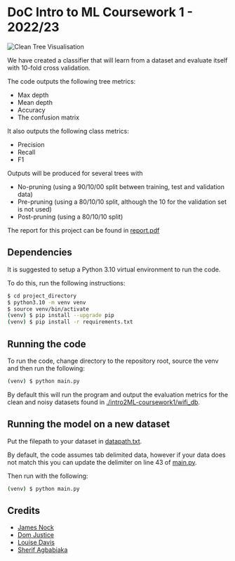 # DoC Intro to ML Coursework 1 - 2022/23

![Clean Tree Visualisation](https://user-images.githubusercontent.com/1413854/199836040-3445f1ac-e499-40cd-9a67-37994a67dd28.png)

We have created a classifier that will learn from a dataset and evaluate itself with 10-fold cross validation.

The code outputs the following tree metrics:

- Max depth
- Mean depth
- Accuracy
- The confusion matrix

It also outputs the following class metrics:

- Precision
- Recall
- F1

Outputs will be produced for several trees with

- No-pruning (using a 90/10/00 split between training, test and validation data)
- Pre-pruning (using a 80/10/10 split, although the 10 for the validation set is not used)
- Post-pruning (using a 80/10/10 split)

The report for this project can be found in [report.pdf](report.pdf)

## Dependencies

It is suggested to setup a Python 3.10 virtual environment to run the code.

To do this, run the following instructions:

```bash
$ cd project_directory
$ python3.10 -m venv venv
$ source venv/bin/activate
(venv) $ pip install --upgrade pip
(venv) $ pip install -r requirements.txt
```

## Running the code

To run the code, change directory to the repository root, source the venv and then run the following:

```bash
(venv) $ python main.py
```

By default this will run the program and output the evaluation metrics for the clean and noisy datasets found in [./intro2ML-coursework1/wifi_db](./intro2ML-coursework1/wifi_db).

## Running the model on a new dataset

Put the filepath to your dataset in [datapath.txt](datapath.txt).

By default, the code assumes tab delimited data, however if your data does not match this you can update the delimiter on line 43 of [main.py](main.py).

Then run with the following:

```bash
(venv) $ python main.py
```

## Credits

- [James Nock](https://github.com/Jpnock)
- [Dom Justice](https://github.com/DomJustice)
- [Louise Davis](https://github.com/ljd20)
- [Sherif Agbabiaka](https://github.com/sheriff4000)

